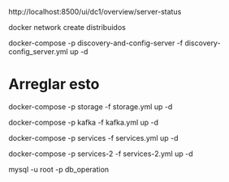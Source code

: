 http://localhost:8500/ui/dc1/overview/server-status


docker network create distribuidos


docker-compose -p discovery-and-config-server -f discovery-config_server.yml up -d



# Arreglar esto
docker-compose -p storage -f storage.yml up -d

docker-compose -p kafka -f kafka.yml up -d

docker-compose -p services -f services.yml up -d

docker-compose -p services-2 -f services-2.yml up -d


mysql -u root -p db_operation



